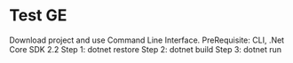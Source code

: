 # Test GE
Download project and use Command Line Interface.
PreRequisite: CLI, .Net Core SDK 2.2
Step 1: dotnet restore
Step 2: dotnet build
Step 3: dotnet run
